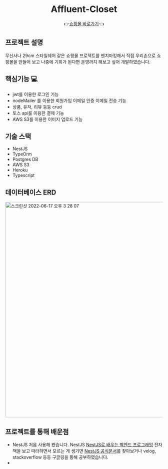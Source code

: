<div align = "center">

  # Affluent-Closet
  
  👉<a href="https://affluent-closet.netlify.app/">쇼핑몰 바로가기</a>👈
 
</div>

## 프로젝트 설명

무신사나 29cm 스타일쉐어 같은 쇼핑몰 프로젝트를 벤치마킹해서 직접 우리손으로 쇼핑몰을 만들어 보고 나중에 
기회가 된다면 운영까지 해보고 싶어 개발하였습니다.


## 핵심기능 💻

* jwt를 이용한 로그인 기능
* nodeMailer 를 이용한 회원가입 이메일 인증 이메일 전송 기능
* 상품, 유저, 리뷰 등등 crud
* 토스 api를 이용한 결제 기능
* AWS S3를 이용한 이미지 업로드 기능


## 기술 스택

* NestJS
* TypeOrm
* Postgres DB
* AWS S3
* Heroku
* Typescript

## 데이터베이스 ERD

<img width="689" alt="스크린샷 2022-06-17 오후 3 28 07" src="https://user-images.githubusercontent.com/67010993/174239963-bbab1761-78ff-41b0-a475-faaffc686046.png">

## 프로젝트를 통해 배운점

* NestJS 처음 사용해 봤습니다. NestJS <a href="https://wikidocs.net/book/7059">NestJS로 배우는 벡엔드 프로그래밍</a> 전자책을 보고 따라하면서 모르는 게 생기면 <a href="https://docs.nestjs.com/">NestJS 공식문서</a>를 찾아보거나 velog, stackoverflow 등등 구글링을 통해 공부하였습니다.
* 

